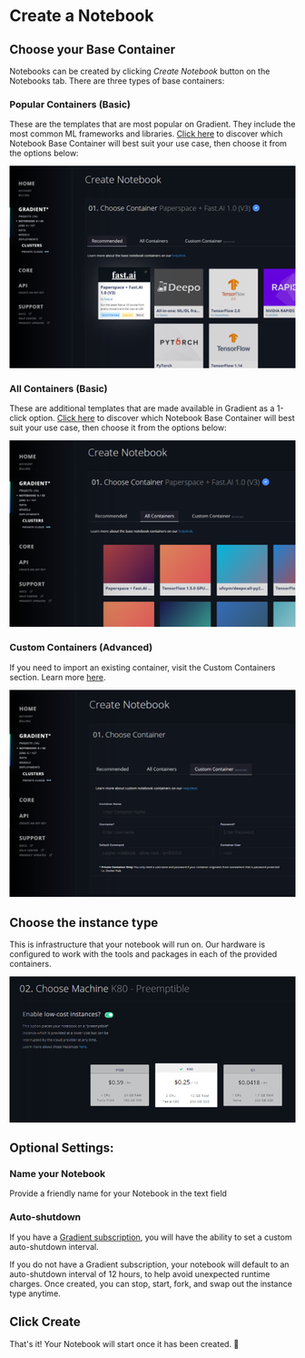 # Create a Notebook

## Choose your Base Container

Notebooks can be created by clicking _Create Notebook_ button on the Notebooks tab.  There are three types of base containers:

### Popular Containers \(Basic\)

These are the templates that are most popular on Gradient.  They include the most common ML frameworks and libraries.  [Click here](notebook-containers/) to discover which Notebook Base Container will best suit your use case, then choose it from the options below:

![](../.gitbook/assets/image%20%2827%29.png)

### All Containers \(Basic\)

These are additional templates that are made available in Gradient as a 1-click option.  [Click here](notebook-containers/) to discover which Notebook Base Container will best suit your use case, then choose it from the options below:

![](../.gitbook/assets/image%20%283%29.png)

### Custom Containers \(Advanced\)

If you need to import an existing container, visit the Custom Containers section. Learn more [here](notebook-containers/).

![](../.gitbook/assets/image%20%2824%29.png)

## Choose the instance type

This is infrastructure that your notebook will run on. Our hardware is configured to work with the tools and packages in each of the provided containers.

![](../.gitbook/assets/image%20%2818%29.png)

## Optional Settings:

### Name your Notebook

Provide a friendly name for your Notebook in the text field

### Auto-shutdown

If you have a [Gradient subscription](https://gradient.paperspace.com/pricing), you will have the ability to set a custom auto-shutdown interval. 

If you do not have a Gradient subscription, your notebook will default to an auto-shutdown interval of 12 hours, to help avoid unexpected runtime charges. Once created, you can stop, start, fork, and swap out the instance type anytime. 

## Click Create

That's it! Your Notebook will start once it has been created. 🚀

